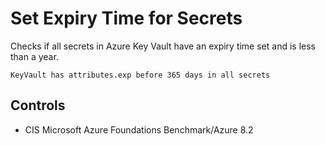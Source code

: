 # Set Expiry Time for Secrets

Checks if all secrets in Azure Key Vault have an expiry time set and is less than a year.

```ccl
KeyVault has attributes.exp before 365 days in all secrets
```

## Controls

* CIS Microsoft Azure Foundations Benchmark/Azure 8.2
